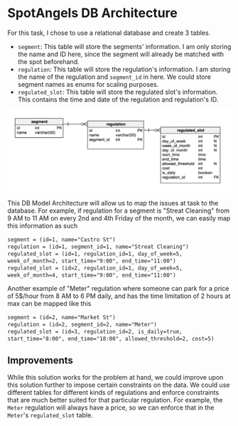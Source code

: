 # SpotAngels DB Architecture

For this task, I chose to use a relational database and create 3 tables.

- `segment`: This table will store the segments' information. I am only storing the name and ID here, since the segment will already be matched with the spot beforehand.
- `regulation`: This table will store the regulation's information. I am storing the name of the regulation and `segment_id` in here. We could store segment names as enums for scaling purposes.
- `regulated_slot`: This table will store the regulated slot's information. This contains the time and date of the regulation and regulation's ID.

![UML](uml.png)

This DB Model Architecture will allow us to map the issues at task to the database. For example, if regulation for a segment is "Streat Cleaning" from 9 AM to 11 AM on every 2nd and 4th Friday of the month, we can easily map this information as such

    segment = (id=1, name="Castro St")
    regulation = (id=1, segment_id=1, name="Streat Cleaning")
    regulated_slot = (id=1, regulation_id=1, day_of_week=5, week_of_month=2, start_time="9:00", end_time="11:00")
    regulated_slot = (id=2, regulation_id=1, day_of_week=5, week_of_month=4, start_time="9:00", end_time="11:00")

Another example of "Meter" regulation where someone can park for a price of 5$/hour from 8 AM to 6 PM daily, and has the time limitation of 2 hours at max can be mapped like this

    segment = (id=2, name="Market St")
    regulation = (id=2, segment_id=2, name="Meter")
    regulated_slot = (id=3, regulation_id=2, is_daily=true, start_time="8:00", end_time="18:00", allowed_threshold=2, cost=5)

## Improvements

While this solution works for the problem at hand, we could improve upon this solution further to impose certain constraints on the data. We could use different tables for different kinds of regulations and enforce constraints that are much better suited for that particular regulation. For example, the `Meter` regulation will always have a price, so we can enforce that in the `Meter`'s `regulated_slot` table.
